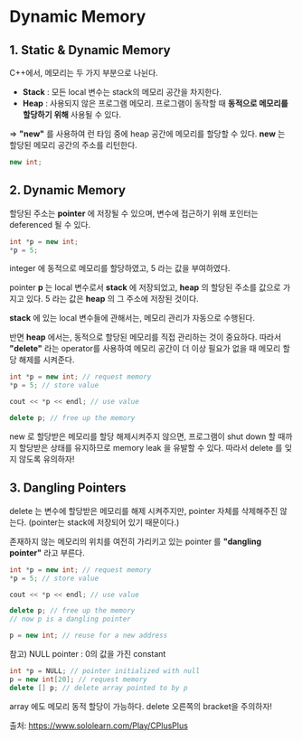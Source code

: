# Dynamic Memory

## 1. Static & Dynamic Memory

C++에서, 메모리는 두 가지 부분으로 나뉜다.

* **Stack** : 모든 local 변수는 stack의 메모리 공간을 차지한다.
* **Heap** : 사용되지 않은 프로그램 메모리. 프로그램이 동작할 때 **동적으로 메모리를 할당하기 위해** 사용될 수 있다.

=> **"new"** 를 사용하여 런 타임 중에 heap 공간에 메모리를 할당할 수 있다. **new** 는 할당된 메모리 공간의 주소를 리턴한다.

```c++
new int;
```





## 2. Dynamic Memory

할당된 주소는 **pointer** 에 저장될 수 있으며, 변수에 접근하기 위해 포인터는 deferenced 될 수 있다.

```c++
int *p = new int;
*p = 5;
```

integer 에 동적으로 메모리를 할당하였고, 5 라는 값을 부여하였다.

pointer **p** 는 local 변수로서 **stack** 에 저장되었고, **heap** 의 할당된 주소를 값으로 가지고 있다. 5 라는 값은 **heap** 의 그 주소에 저장된 것이다. 



**stack** 에 있는 local 변수들에 관해서는, 메모리 관리가 자동으로 수행된다.

반면 **heap** 에서는, 동적으로 할당된 메모리를 직접 관리하는 것이 중요하다. 따라서 **"delete"** 라는 operator를 사용하여 메모리 공간이 더 이상 필요가 없을 때 메모리 할당 해제를 시켜준다. 

```c++
int *p = new int; // request memory
*p = 5; // store value

cout << *p << endl; // use value

delete p; // free up the memory
```

new 로 할당받은 메모리를 할당 해제시켜주지 않으면, 프로그램이 shut down 할 때까지 할당받은 상태를 유지하므로 memory leak 을 유발할 수 있다. 따라서 delete 를 잊지 않도록 유의하자!





## 3. Dangling Pointers

delete 는 변수에 할당받은 메모리를 해제 시켜주지만, pointer 자체를 삭제해주진 않는다. (pointer는 stack에 저장되어 있기 때문이다.)

존재하지 않는 메모리의 위치를 여전히 가리키고 있는 pointer 를 **"dangling pointer"** 라고 부른다.

```c++
int *p = new int; // request memory
*p = 5; // store value

cout << *p << endl; // use value

delete p; // free up the memory
// now p is a dangling pointer

p = new int; // reuse for a new address
```

참고) NULL pointer : 0의 값을 가진 constant



```c++
int *p = NULL; // pointer initialized with null
p = new int[20]; // request memory
delete [] p; // delete array pointed to by p
```

array 에도 메모리 동적 할당이 가능하다. delete 오른쪽의 bracket을 주의하자!







출처: https://www.sololearn.com/Play/CPlusPlus

